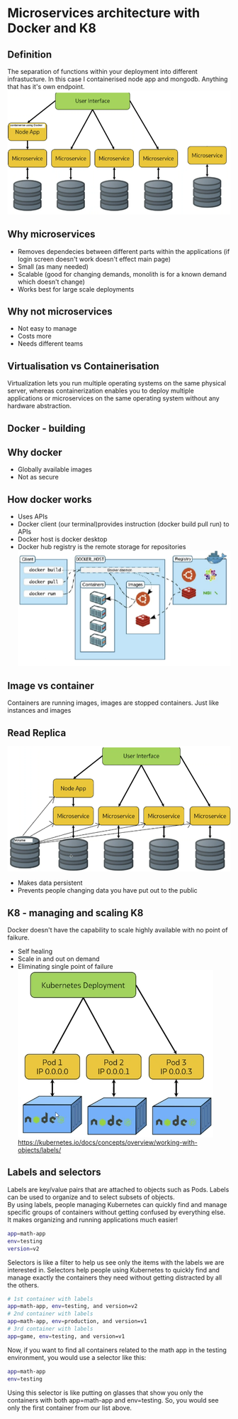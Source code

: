 # Microservices architecture with Docker and K8
## Definition
The separation of functions within your deployment into different infrastucture. In this case I containerised node app and mongodb. Anything that has it's own endpoint.<br>
![alt text](images/microservice_breakdown.png)
## Why microservices
- Removes dependecies between different parts within the applications (if login screen doesn't work doesn't effect main page)
- Small (as many needed) 
- Scalable (good for changing demands, monolith is for a known demand which doesn't change)
- Works best for large scale deployments
## Why not microservices
- Not easy to manage
- Costs more
- Needs different teams
## Virtualisation vs Containerisation
Virtualization lets you run multiple operating systems on the same physical server, whereas containerization enables you to deploy multiple applications or microservices on the same operating system without any hardware abstraction.
## Docker - building
## Why docker
- Globally available images
- Not as secure
## How docker works
- Uses APIs
- Docker client (our terminal)provides instruction (docker build pull run) to APIs
- Docker host is docker desktop
- Docker hub registry is the remote storage for repositories<br>
![alt text](images/how_docker_works.png)
## Image vs container
Containers are running images, images are stopped containers. Just like instances and images
## Read Replica
![alt text](images/read_replica.png)
- Makes data persistent
- Prevents people changing data you have put out to the public
## K8 - managing and scaling K8
Docker doesn't have the capability to scale highly available with no point of faikure.
- Self healing
- Scale in and out on demand
- Eliminating single point of failure<br>
![alt text](images/architecture.png)
https://kubernetes.io/docs/concepts/overview/working-with-objects/labels/<br>
## Labels and selectors
Labels are key/value pairs that are attached to objects such as Pods. Labels can be used to organize and to select subsets of objects. <br>
By using labels, people managing Kubernetes can quickly find and manage specific groups of containers without getting confused by everything else. It makes organizing and running applications much easier!<br>
```bash
app=math-app
env=testing
version=v2
```
Selectors is like a filter to help us see only the items with the labels we are interested in. Selectors help people using Kubernetes to quickly find and manage exactly the containers they need without getting distracted by all the others.<br>
```bash
# 1st container with labels 
app=math-app, env=testing, and version=v2
# 2nd container with labels 
app=math-app, env=production, and version=v1
# 3rd container with labels 
app=game, env=testing, and version=v1
```
Now, if you want to find all containers related to the math app in the testing environment, you would use a selector like this:
```bash
app=math-app
env=testing
```
Using this selector is like putting on glasses that show you only the containers with both app=math-app and env=testing. So, you would see only the first container from our list above.